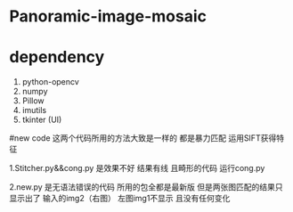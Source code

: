 # Panoramic-image-mosaic

# dependency
1. python-opencv
2. numpy
3. Pillow
4. imutils
5. tkinter (UI)

   
#new code 这两个代码所用的方法大致是一样的 都是暴力匹配 运用SIFT获得特征

1.Stitcher.py&&cong.py 是效果不好 结果有线 且畸形的代码 运行cong.py

2.new.py 是无语法错误的代码 所用的包全都是最新版 但是两张图匹配的结果只显示出了 输入的img2（右图） 左图img1不显示 且没有任何变化
